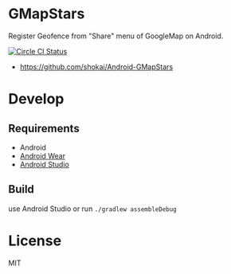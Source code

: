 GMapStars
=========
Register Geofence from "Share" menu of GoogleMap on Android.

[![Circle CI Status](https://circleci.com/gh/shokai/Android-GMapStars.png)](https://circleci.com/gh/shokai/Android-GMapStars)

- https://github.com/shokai/Android-GMapStars


# Develop

## Requirements

- Android
- [Android Wear](https://developer.android.com/wear/)
- [Android Studio](https://developer.android.com/sdk/)


## Build

use Android Studio or run `./gradlew assembleDebug`


# License

MIT
